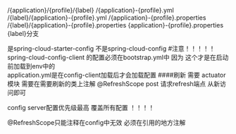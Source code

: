 /{application}/{profile}/{label}
/{application}-{profile}.yml
/{label}/{application}-{profile}.yml
/{application}-{profile}.properties
/{label}/{application}-{profile}.properties
{application}-{profile}.properties 
{label}分支

是spring-cloud-starter-config  不是spring-cloud-config
#注意！！！！！
spring-cloud-config-client 的配置必须在bootstrap.yml中 
因为 这个才是在启动前加载到env中的  
application.yml是在config-client加载后才会加载配置
####刷新 
需要 actuator模块 
需要在需要刷新的类上注解 @RefreshScope
post 请求refresh端点 从新访问即可

config server配置优先级最高 覆盖所有配置 ！！！！


@RefreshScope只能注释在config中无效 必须在引用的地方注解
